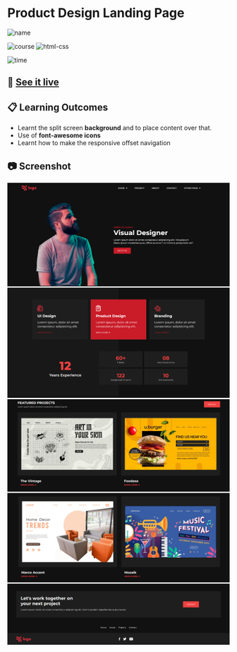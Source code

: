 # Product Design Landing Page

![name](https://img.shields.io/badge/Khurram-Iqbal-blue)

![course](https://img.shields.io/badge/-full--stack--js--bootcamp-red)
![html-css](https://img.shields.io/badge/HTML%20%2F%20CSS-Project--12-green)

![time](https://img.shields.io/badge/time--to--complete-9--hrs--approx.-yellowgreen)

## :link: [See it live](https://fullstack-js-bc-project-15.netlify.app/)


## :clipboard: Learning Outcomes 

- Learnt the split screen **background** and to place content over that. 
- Use of **font-awesome icons**
- Learnt how to make the responsive offset navigation

## :camera: Screenshot

![screenshot](./screenshots/screenshot_1.PNG)
![screenshot](./screenshots/screenshot_2.PNG)
![screenshot](./screenshots/screenshot_3.PNG)
![screenshot](./screenshots/screenshot_4.PNG)
![screenshot](./screenshots/screenshot_5.PNG)